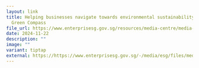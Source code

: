 ```yaml
---
layout: link
title: Helping businesses navigate towards environmental sustainability with
  Green Compass
file_url: https://www.enterprisesg.gov.sg/resources/media-centre/media-releases/2022/october/mr05622_seven-parties-commit-to-help-businesses-navigate-towards-environmental-sustainability-with-green-compass
date: 2024-11-22
description: ""
image: ""
variant: tiptap
external: https://https://www.enterprisesg.gov.sg/-/media/esg/files/media-centre/media-releases/2022/october/mr05622_seven-parties-commit-to-help-businesses-navigate-towards-environmental-sustainability-with-green-compass.pdf
---
```

